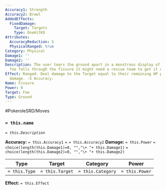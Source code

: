 ```yaml
---
Accuracy1: Strength
Accuracy2: Brawl
AddedEffects:
  FixedDamage:
    Target: Targets
    Type: OneHitKO
Attributes:
  AccuracyReduction: 5
  PhysicalRanged: true
Category: Physical
Damage1: ''
Damage2: ''
Description: The user tears the ground apart in a monstrous display of force. If the
  foe falls through the fissure it might need a rescue team to get it out.
Effect: Ranged. Deal damage to the Target equal to their remaining HP plus 1 lethal
  damage. -5 Accuracy.
Name: Fissure
Power: 0
Target: Foe
Type: Ground
---
```


#PokeroleSRD/Moves

### `= this.name` 
*`= this.Description`*

**Accuracy:** `= this.Accuracy1` + `= this.Accuracy2`
**Damage:** `= this.Power` `= choice(length(this.Damage1)=0, "","\+ "+ this.Damage1)` `= choice(length(this.Damage2)=0, "","\+ "+ this.Damage2)`

| Type          | Target          | Category          | Power          |
| ------------- | --------------- | ----------------  | -------------- |
| `= this.Type` | `= this.Target` | `= this.Category` | `= this.Power` | 

**Effect:** `= this.Effect`